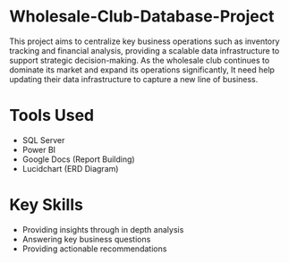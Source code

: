 # Wholesale-Club-Database-Project
This project aims to centralize key business operations such as inventory tracking and financial analysis, providing a scalable data infrastructure to support strategic decision-making. As the wholesale club continues to dominate its market and expand its operations significantly, It need help updating their data infrastructure to capture a new line of business.

# Tools Used
- SQL Server
- Power BI
- Google Docs (Report Building)
- Lucidchart (ERD Diagram)

# Key Skills
- Providing insights through in depth analysis
- Answering key business questions
- Providing actionable recommendations

